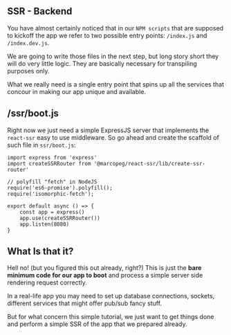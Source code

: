 ## SSR - Backend

You have almost certainly noticed that in our `NPM scripts` that are supposed to
kickoff the app we refer to two possible entry points: `/index.js` and `/index.dev.js`.

We are going to write those files in the next step, but long story short they will
do very little logic. They are basically necessary for transpiling purposes only.

What we really need is a single entry point that spins up all the services that
concour in making our app unique and available.

## /ssr/boot.js

Right now we just need a simple ExpressJS server that implements the `react-ssr`
easy to use middleware. So go ahead and create the scaffold of such file 
in `ssr/boot.js`:

    import express from 'express'
    import createSSRRouter from '@marcopeg/react-ssr/lib/create-ssr-router'

    // polyfill "fetch" in NodeJS
    require('es6-promise').polyfill();
    require('isomorphic-fetch');

    export default async () => {
        const app = express()
        app.use(createSSRRouter())
        app.listen(8080)
    }

## What Is that it?

Hell no! (but you figured this out already, right?) This is just the
**bare minimum code for our app to boot** and process a simple server side rendering
request correctly.

In a real-life app you may need to set up database connections, sockets, different
services that might offer pub/sub fancy stuff.

But for what concern this simple tutorial, we just want to get things done and
perform a simple SSR of the app that we prepared already.

